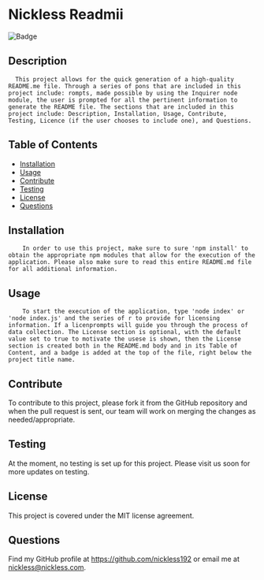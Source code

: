 
  # Nickless Readmii

  ![Badge](https://img.shields.io/badge/license-MIT-green)

  ## Description

      This project allows for the quick generation of a high-quality README.me file. Through a series of pons that are included in this project include: rompts, made possible by using the Inquirer node module, the user is prompted for all the pertinent information to generate the README file. The sections that are included in this project include: Description, Installation, Usage, Contribute, Testing, Licence (if the user chooses to include one), and Questions.

  ## Table of Contents

  - [Installation](#installation)
  - [Usage](#usage)
  - [Contribute](#contribute)
  - [Testing](#testing) 
  - [License](#license)
  - [Questions](#questions)

  ## Installation

        In order to use this project, make sure to sure 'npm install' to obtain the appropriate npm modules that allow for the execution of the application. Please also make sure to read this entire README.md file for all additional information.

  ## Usage

        To start the execution of the application, type 'node index' or 'node index.js' and the series of r to provide for licensing information. If a licenprompts will guide you through the process of data collection. The License section is optional, with the default value set to true to motivate the usese is shown, then the License section is created both in the README.md body and in its Table of Content, and a badge is added at the top of the file, right below the project title name.

  ## Contribute

  To contribute to this project, please fork it from the GitHub repository and when the pull request is sent, our team will work on merging the changes as needed/appropriate.

  ## Testing

  At the moment, no testing is set up for this project. Please visit us soon for more updates on testing.

  
  ## License
  
  This project is covered under the MIT license agreement.

  ## Questions

  Find my GitHub profile at https://github.com/nickless192 or email me at nickless@nickless.com.

